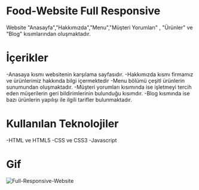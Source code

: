 <h1>Food-Website Full Responsive</h1>
Website  "Anasayfa","Hakkımızda","Menu","Müşteri Yorumları" , "Ürünler" ve "Blog" kısımlarından oluşmaktadır.

<h1>İçerikler</h1>

 -Anasaya kısmı websitenin karşılama sayfasıdır.
 -Hakkımızda kısmı firmamız ve  ürünlerimiz hakkında bilgi içermektedir
 -Menu bölümü çeşitl ürünlerin sunumundan oluşmaktadır.
 -Müşteri yorumları kısımında ise işletmeyi tercih eden müşerilerin geri bildirimlerinin bulunduğu kısımdır.
 -Blog kısmında ise bazı ürünlerin yapılışı ile ilgili tarifler bulunmaktadır.

 <h1>Kullanılan Teknolojiler</h1>
 -HTML ve HTML5
 -CSS ve CSS3
 -Javascript

 <h1>Gif</h1>


 
![Full-Responsive-Website](/images/X.gif)